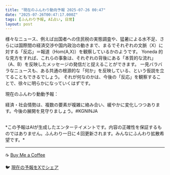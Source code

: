 ```yaml
---
title: "現在のふんわり動向予報 2025-07-26 00:47"
date: "2025-07-26T00:47:17.000Z"
tags: [ふんわり予報, AI占い, 日常]
layout: post
---
```


様々なニュース、例えば出国者への住民税の実態調査や、猛暑による水不足、さらには国際間の経済交渉や国内政治の動きまで、まるでそれぞれの文脈（X）に対する「反応」＝報道（Hom(A,X)）を観察しているかのようです。  Yoneda 的な見方をすれば、これらの事象は、それぞれの背後にある「本質的な流れ」（A、B）を反映したメッセージの発信だと捉えることができます。  一見バラバラなニュースも、ある共通の根源的な「何か」を反映している、という仮説を立てることもできるでしょう。  それが何なのかは、今後の「反応」を観察することで、徐々に明らかになっていくはずです。


現在のふんわり動動予報：

経済・社会情勢は、複数の要素が複雑に絡み合い、緩やかに変化しつつあります。今後の展開を見守りましょう。#KGNINJA

<br>
*この予報はAIが生成したエンターテイメントです。内容の正確性を保証するものではありません。ふんわり一日に４回更新されます。みんなにふんわり拡散希望です。*

---
☕️ [Buy Me a Coffee](https://www.buymeacoffee.com/kgninja)

🐦 [現在の予報をXでシェア](https://twitter.com/intent/tweet?text=%E7%8F%BE%E5%9C%A8%E3%81%AE%E3%81%B5%E3%82%93%E3%82%8F%E3%82%8A%E4%BA%88%E5%A0%B1%3A%20%E3%80%8C%E6%A7%98%E3%80%85%E3%81%AA%E3%83%8B%E3%83%A5%E3%83%BC%E3%82%B9%E3%80%81%E4%BE%8B%E3%81%88%E3%81%B0%E5%87%BA%E5%9B%BD%E8%80%85%E3%81%B8%E3%81%AE%E4%BD%8F%E6%B0%91%E7%A8%8E%E3%81%AE%E5%AE%9F%E6%85%8B%E8%AA%BF%E6%9F%BB%E3%82%84%E3%80%81%E7%8C%9B%E6%9A%91%E3%81%AB%E3%82%88%E3%82%8B%E6%B0%B4%E4%B8%8D%E8%B6%B3%E3%80%81%E3%81%95%E3%82%89%E3%81%AB%E3%81%AF%E5%9B%BD%E9%9A%9B%E9%96%93%E3%81%AE%E7%B5%8C%E6%B8%88%E4%BA%A4%E6%B8%89%E3%82%84%E5%9B%BD%E5%86%85%E6%94%BF%E6%B2%BB%E3%81%AE%E5%8B%95%E3%81%8D%E3%81%BE%E3%81%A7%E3%80%81%E3%81%BE%E3%82%8B%E3%81%A7%E3%81%9D%E3%82%8C%E3%81%9E%E3%82%8C%E3%81%AE%E6%96%87%E8%84%88%EF%BC%88X%EF%BC%89%E3%81%AB%E5%AF%BE%E3%81%99%E3%82%8B%E3%80%8C%E5%8F%8D%E5%BF%9C%E3%80%8D%EF%BC%9D%E5%A0%B1%E9%81%93%EF%BC%88Hom(A%2CX)%EF%BC%89%E3%82%92%E8%A6%B3%E5%AF%9F%E3%81%97%E3%81%A6...%E3%80%8D%23KGNINJA%20%E7%B6%9A%E3%81%8D%E3%81%AF%E3%83%96%E3%83%AD%E3%82%B0%E3%81%A7%EF%BC%81%F0%9F%91%87&url=https%3A%2F%2Fkg-ninja.github.io%2FFunwariyoso%2F)
